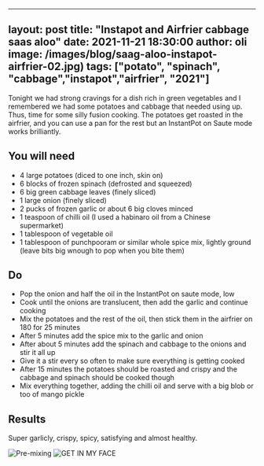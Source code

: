 
---
layout: post
title:  "Instapot and Airfrier cabbage saas aloo"
date:   2021-11-21 18:30:00
author: oli
image: /images/blog/saag-aloo-instapot-airfrier-02.jpg)
tags: ["potato", "spinach", "cabbage","instapot","airfrier", "2021"]
---

Tonight we had strong cravings for a dish rich in green vegetables and I remembered we had some potatoes and cabbage that needed using up.  Thus, time for some silly fusion cooking.  The potatoes get roasted in the airfrier, and you can use a pan for the rest but an InstantPot on Saute mode works brilliantly.


## You will need

* 4 large potatoes (diced to one inch, skin on)
* 6 blocks of frozen spinach (defrosted and squeezed)
* 6 big green cabbage leaves (finely sliced)
* 1 large onion (finely sliced)
* 2 pucks of frozen garlic or about 6 big cloves minced
* 1 teaspoon of chilli oil (I used a habinaro oil from a Chinese supermarket)
* 1 tablespoon of vegetable oil
* 1 tablespoon of punchpooram or similar whole spice mix, lightly ground (leave bits big wnough to pop when you bite them)


## Do

* Pop the onion and half the oil in the InstantPot on saute mode, low
* Cook until the onions are translucent, then add the garlic and continue cooking
* Mix the potatoes and the rest of the oil, then stick them in the airfrier on 180 for 25 minutes
* After 5 minutes add the spice mix to the garlic and onion
* After about 5 minutes add the spinach and cabbage to the onions and stir it all up
* Give it a stir every so often to make sure everything is getting cooked
* After 15 minutes the potatoes should be roasted and crispy and the cabbage and spinach should be cooked though
* Mix everything together, adding the chilli oil and serve with a big blob or too of mango pickle


## Results

Super garlicly, crispy, spicy, satisfying and almost healthy.



![Pre-mixing](/images/blog/saag-aloo-instapot-airfrier-01.jpg)
![GET IN MY FACE](/images/blog/saag-aloo-instapot-airfrier-02.jpg)


